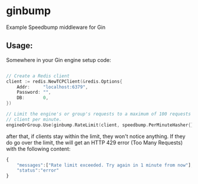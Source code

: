 # ginbump

Example Speedbump middleware for Gin

## Usage:

Somewhere in your Gin engine setup code:

```go

// Create a Redis client
client := redis.NewTCPClient(&redis.Options{
    Addr:     "localhost:6379",
    Password: "",
    DB:       0,
})

// Limit the engine's or group's requests to a maximum of 100 requests per
// client per minute.
engineOrGroup.Use(ginbump.RateLimit(client, speedbump.PerMinuteHasher{}, 100))
```

after that, if clients stay within the limit, they won't notice anything. If
they do go over the limit, the will get an HTTP 429 error (Too Many Requests)
with the following content:

```js
{
    "messages":["Rate limit exceeded. Try again in 1 minute from now"],
    "status":"error"
}
```
